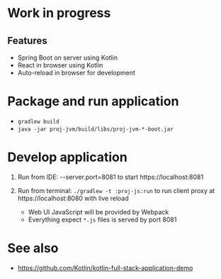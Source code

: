 # Work in progress
######

## Features
- Spring Boot on server using Kotlin
- React in browser using Kotlin
- Auto-reload in browser for development


# Package and run application
- `gradlew build`
- `java -jar proj-jvm/build/libs/proj-jvm-*-boot.jar` 

# Develop application
1) Run from IDE: --server.port=8081
    to start https://localhost:8081
    
2) Run from terminal: `./gradlew -t :proj-js:run`
    to run client proxy at https://localhost:8080 with live reload
    - Web UI JavaScript will be provided by Webpack          
    - Everything expect `*.js` files is served by port 8081


# See also 
- https://github.com/Kotlin/kotlin-full-stack-application-demo
